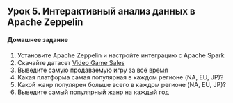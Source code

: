 ## Урок 5. Интерактивный анализ данных в Apache Zeppelin
#### Домашнее задание
1. Установите Apache Zeppelin и настройте интеграцию с Apache Spark
2. Скачайте датасет [Video Game Sales](https://www.kaggle.com/gregorut/videogamesales)
3. Выведите самую продаваемую игру за всё время
4. Какая платформа самая популярная в каждом регионе (NA, EU, JP)?
5. Какой жанр популярен больше всего в каждом регионе (NA, EU, JP)?
6. Выведите самый популярный жанр на каждый год
